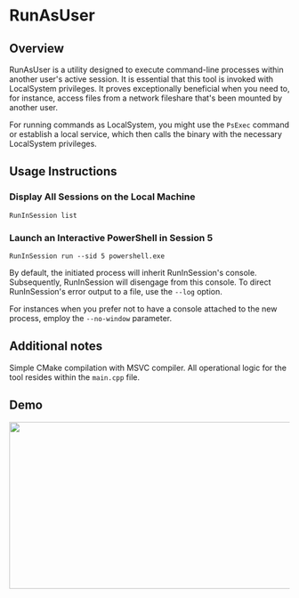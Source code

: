 # RunAsUser

## Overview

RunAsUser is a utility designed to execute command-line processes within another user's active session. It is essential that this tool is invoked with LocalSystem privileges. It proves exceptionally beneficial when you need to, for instance, access files from a network fileshare that's been mounted by another user.

For running commands as LocalSystem, you might use the `PsExec` command or establish a local service, which then calls the binary with the necessary LocalSystem privileges.

## Usage Instructions

### Display All Sessions on the Local Machine

`RunInSession list`

### Launch an Interactive PowerShell in Session 5

`RunInSession run --sid 5 powershell.exe`

By default, the initiated process will inherit RunInSession's console. Subsequently, RunInSession will disengage from this console. To direct RunInSession's error output to a file, use the `--log` option.

For instances when you prefer not to have a console attached to the new process, employ the `--no-window` parameter.

## Additional notes

Simple CMake compilation with MSVC compiler. All operational logic for the tool resides within the `main.cpp` file.

## Demo

[<img src="https://img.youtube.com/vi/TY-wocIDCCc/hqdefault.jpg" width="600" height="300"/>](https://www.youtube.com/embed/TY-wocIDCCc)
